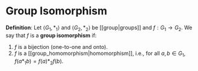 # Group Isomorphism
**Definition**: Let $\langle G_1, *_1 \rangle$ and $\langle G_2, *_2 \rangle$ be [[group|groups]] and $f: G_1 \to G_2$. We say that $f$ is a **group isomorphism** if:
1. $f$ is a bijection (one-to-one and onto).
2. $f$ is a [[group_homomorphism|homomorphism]], i.e., for all $a, b \in G_1$, $f(a *_1 b) = f(a) *_2 f(b)$.